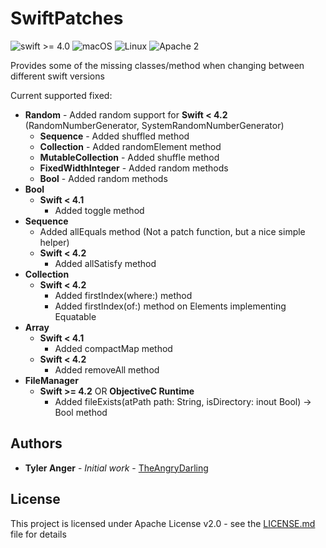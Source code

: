 # SwiftPatches
![swift >= 4.0](https://img.shields.io/badge/swift-%3E%3D4.0-brightgreen.svg)
![macOS](https://img.shields.io/badge/os-macOS-green.svg?style=flat)
![Linux](https://img.shields.io/badge/os-linux-green.svg?style=flat)
![Apache 2](https://img.shields.io/badge/license-Apache2-blue.svg?style=flat)

Provides some of the missing classes/method when changing between different swift versions

Current supported fixed:
* **Random** - Added random support for **Swift < 4.2** (RandomNumberGenerator, SystemRandomNumberGenerator)
  * **Sequence** - Added shuffled method
  * **Collection** - Added randomElement method
  * **MutableCollection** - Added shuffle method
  * **FixedWidthInteger** - Added random methods
  * **Bool** - Added random methods
* **Bool**
  * **Swift < 4.1**
    * Added toggle method
* **Sequence**
  * Added allEquals method (Not a patch function, but a nice simple helper)
  * **Swift < 4.2**
    * Added allSatisfy method
* **Collection**
  * **Swift < 4.2**
    * Added firstIndex(where:) method
    * Added firstIndex(of:) method on Elements implementing Equatable
* **Array**
  * **Swift < 4.1**
    * Added compactMap method
  * **Swift < 4.2**
    * Added removeAll method
* **FileManager**
  * **Swift >= 4.2** OR **ObjectiveC Runtime**
    * Added fileExists(atPath path: String, isDirectory: inout Bool) -> Bool method

## Authors

* **Tyler Anger** - *Initial work* - [TheAngryDarling](https://github.com/TheAngryDarling)

## License

This project is licensed under Apache License v2.0 - see the [LICENSE.md](LICENSE.md) file for details
